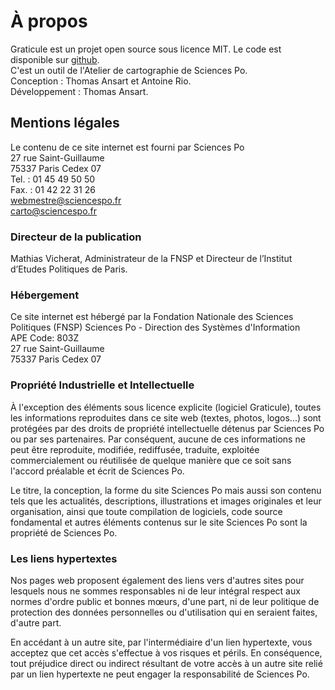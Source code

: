 # À propos

Graticule est un projet open source sous licence MIT. Le code est disponible sur [github](https://github.com/AtelierCartographie/graticule).   
C'est un outil de l'Atelier de cartographie de Sciences Po.  
Conception : Thomas Ansart et Antoine Rio.   
Développement : Thomas Ansart.

## Mentions légales
Le contenu de ce site internet est fourni par
Sciences Po  
27 rue Saint-Guillaume  
75337 Paris Cedex 07  
Tel. : 01 45 49 50 50  
Fax. : 01 42 22 31 26  
webmestre@sciencespo.fr  
carto@sciencespo.fr

### Directeur de la publication
Mathias Vicherat, Administrateur de la FNSP et Directeur de l’Institut d’Etudes Politiques de Paris.

### Hébergement
Ce site internet est hébergé par la Fondation Nationale des Sciences Politiques (FNSP)
Sciences Po - Direction des Systèmes d'Information  
APE Code: 803Z  
27 rue Saint-Guillaume  
75337 Paris Cedex 07

### Propriété Industrielle et Intellectuelle
À l'exception des éléments sous licence explicite (logiciel Graticule), toutes les informations reproduites dans ce site web (textes, photos, logos...) sont protégées par des droits de propriété intellectuelle détenus par Sciences Po ou par ses partenaires. Par conséquent, aucune de ces informations ne peut être reproduite, modifiée, rediffusée, traduite, exploitée commercialement ou réutilisée de quelque manière que ce soit sans l'accord préalable et écrit de Sciences Po.

Le titre, la conception, la forme du site Sciences Po mais aussi son contenu tels que les actualités, descriptions, illustrations et images originales et leur organisation, ainsi que toute compilation de logiciels, code source fondamental et autres éléments contenus sur le site Sciences Po sont la propriété de Sciences Po.

### Les liens hypertextes
Nos pages web proposent également des liens vers d'autres sites pour lesquels nous ne sommes responsables ni de leur intégral respect aux normes d'ordre public et bonnes mœurs, d'une part, ni de leur politique de protection des données personnelles ou d'utilisation qui en seraient faites, d'autre part.

En accédant à un autre site, par l'intermédiaire d'un lien hypertexte, vous acceptez que cet accès s'effectue à vos risques et périls. En conséquence, tout préjudice direct ou indirect résultant de votre accès à un autre site relié par un lien hypertexte ne peut engager la responsabilité de Sciences Po.